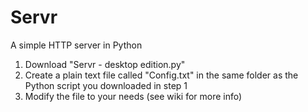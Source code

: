 Servr
=====

A simple HTTP server in Python  
1. Download "Servr - desktop edition.py"  
2. Create a plain text file called "Config.txt" in the same folder as the Python script you downloaded in step 1  
3. Modify the file to your needs (see wiki for more info)  